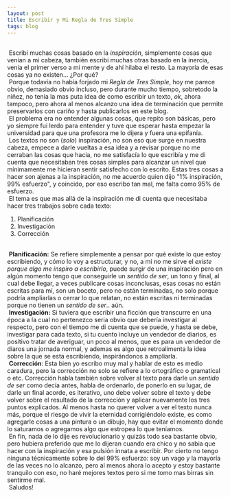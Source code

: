 ```yaml
---
layout: post
title: Escribir y Mi Regla de Tres Simple
tags: blog
---
```

<br/>&nbsp;Escribí muchas cosas basado en la _inspiración_, simplemente cosas que venían a mi cabeza, también escribí muchas otras basado en la inercia, venia el primer verso a mi mente y de ahí hilaba el resto. La mayoría de esas cosas ya no existen... ¿Por qué?<br/>&nbsp;Porque todavía no había forjado mi _Regla de Tres Simple_, hoy me parece obvio, demasiado obvio incluso, pero durante mucho tiempo, sobretodo la niñez, no tenia la mas puta idea de como escribir un texto, _ok_, ahora tampoco, pero ahora al menos alcanzo una idea de terminación que permite preservarlos con cariño y hasta publicarlos en este blog.<br/>&nbsp;El problema era no entender algunas cosas, que repito son básicas, pero yo siempre fui lerdo para entender y tuve que esperar hasta empezar la universidad para que una profesora me lo dijera y fuera una epifanía.<br/>&nbsp;Los textos no son (_solo_) inspiración, no son eso que surge en nuestra cabeza, empece a darle vueltas a esa idea y a revisar porque no me cerraban las cosas que hacia, no me satisfacía lo que escribía y me di cuenta que necesitaban tres cosas simples para alcanzar un nivel que mínimamente me hicieran sentir satisfecho con lo escrito. Estas tres cosas a hacer son ajenas a la inspiración, no me acuerdo quien dijo "1% inspiración, 99% esfuerzo", y coincido, por eso escribo tan mal, me falta como 95% de esfuerzo.<br/>&nbsp;El tema es que mas allá de la inspiración me di cuenta que necesitaba hacer tres trabajos sobre cada texto:

1. Planificación
2. Investigación
3. Corrección

<br/>&nbsp;**Planificación:** Se refiere simplemente a pensar por qué existe lo que estoy escribiendo, y cómo lo voy a estructurar, y no, a mí no me sirve el _existe porque algo me inspiro a escribirlo_, puede surgir de una inspiración pero en algún momento tengo que conseguirle un _sentido de ser_, un tono y final, al cual debe llegar, a veces publicare cosas inconclusas, esas cosas no están escritas para mí, son un boceto, pero no están terminadas, no solo porque podría ampliarlas o cerrar lo que relatan, no están escritas ni terminadas porque no tienen un _sentido de ser_.. aún.
 <br/>&nbsp;**Investigación:** Si tuviera que escribir una ficción que transcurre en una época a la cual no pertenezco seria obvio que debería investigar al respecto, pero con el tiempo me di cuenta que se puede, y hasta se debe, investigar para cada texto, si tu cuento incluye un vendedor de diarios, es positivo tratar de averiguar, un poco al menos, que es para un vendedor de diaros una jornada normal, y ademas es algo que retroalimenta la idea sobre la que se esta escribiendo, inspirándonos a ampliarla.
 <br/>&nbsp;**Corrección**: Esta bien yo escribo muy mal y hablar de esto es medio caradura, pero la corrección no solo se refiere a lo ortográfico o gramatical o etc. Corrección habla también sobre volver al texto para darle un _sentido de ser_ como decía antes, habla de ordenarlo, de ponerlo en su lugar, de darle un final acorde, es iterativo, uno debe volver sobre el texto y debe volver sobre el resultado de la corrección y aplicar nuevamente los tres puntos explicados. Al menos hasta no querer volver a ver el texto nunca más, porque el riesgo de vivir la eternidad corrigiéndolo existe, es como agregarle cosas a una pintura o un dibujo, hay que evitar el momento donde lo saturamos o agregamos algo que estropea lo que teníamos.
<br/>&nbsp;En fin, nada de lo dije es revolucionario y quizás todo sea bastante obvio, pero hubiera preferido que me lo dijeran cuando era chico y no sabia que hacer con la inspiración y esa pulsión innata a escribir. Por cierto no tengo ninguna técnicamente sobre lo del 99% esfuerzo: soy un vago y la mayoría de las veces no lo alcanzo, pero al menos ahora lo acepto y estoy bastante tranquilo con eso, no haré mejores textos pero si me tomo mas birras sin sentirme mal.<br/>&nbsp;Saludos!
